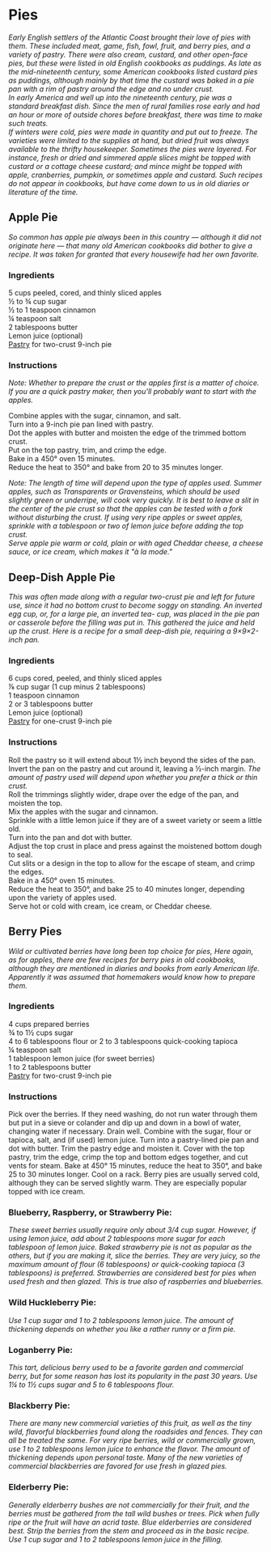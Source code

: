 # Pies

*Early English settlers of the Atlantic Coast brought their love of pies with them. These included meat, game, fish, fowl, fruit, and berry pies, and a variety of pastry. There were also cream, custard, and other open-face pies, but these were listed in old English cookbooks as puddings. As late as the mid-nineteenth century, some American cookbooks listed custard pies as puddings, although mainly by that time the custard was baked in a pie pan with a rim of pastry around the edge and no under crust.*  
*In early America and well up into the nineteenth century, pie was a standard breakfast dish. Since the men of rural families rose early and had an hour or more of outside chores before breakfast, there was time to make such treats.*  
*If winters were cold, pies were made in quantity and put out to freeze. The varieties were limited to the supplies at hand, but dried fruit was always available to the thrifty housekeeper. Sometimes the pies were layered. For instance, fresh or dried and simmered apple slices might be topped with custard or a cottage cheese custard; and mince might be topped with apple, cranberries, pumpkin, or sometimes apple and custard. Such recipes do not appear in cookbooks, but have come down to us in old diaries or literature of the time.*  

## Apple Pie
*So common has apple pie always been in this country — although it did not originate here — that many old American cookbooks did bother to give a recipe. It was taken for granted that every housewife had her own favorite.*  

### Ingredients
5 cups peeled, cored, and thinly sliced apples  
&frac12; to &frac34; cup sugar  
&frac12; to 1 teaspoon cinnamon  
&frac14; teaspoon salt  
2 tablespoons butter  
Lemon juice (optional)  
[Pastry](../Extras/Flaky%20Pie%20Dough.md) for two-crust 9-inch pie  

### Instructions
*Note: Whether to prepare the crust or the apples first is a matter of choice. If you are a quick pastry maker, then you'll probably want to start with the apples.*

Combine apples with the sugar, cinnamon, and salt.  
Turn into a 9-inch pie pan lined with pastry.  
Dot the apples with butter and moisten the edge of the trimmed bottom crust.  
Put on the top pastry, trim, and crimp the edge.  
Bake in a 450&deg; oven 15 minutes.  
Reduce the heat to 350&deg; and bake from 20 to 35 minutes longer.  

*Note: The length of time will depend upon the type of apples used. Summer apples, such as Transparents or Gravensteins, which should be used slightly green or underripe, will cook very quickly. It is best to leave a slit in the center of the pie crust so that the apples can be tested with a fork without disturbing the crust. If using very ripe apples or sweet apples, sprinkle with a tablespoon or two of lemon juice before adding the top crust.*  
*Serve apple pie warm or cold, plain or with aged Cheddar cheese, a cheese sauce, or ice cream, which makes it "à la mode."*  

## Deep-Dish Apple Pie
*This was often made along with a regular two-crust pie and left for future use, since it had no bottom crust to become soggy on standing. An inverted egg cup, or, for a large pie, an inverted tea- cup, was placed in the pie pan or casserole before the filling was put in. This gathered the juice and held up the crust. Here is a recipe for a small deep-dish pie, requiring a 9&times;9&times;2-inch pan.*  

### Ingredients
6 cups cored, peeled, and thinly sliced apples  
&frac78; cup sugar (1 cup minus 2 tablespoons)  
1 teaspoon cinnamon  
2 or 3 tablespoons butter  
Lemon juice (optional)  
[Pastry](../Extras/Flaky%20Pie%20Dough.md) for one-crust 9-inch pie  

### Instructions
Roll the pastry so it will extend about 1&frac12; inch beyond the sides of the pan.  
Invert the pan on the pastry and cut around it, leaving a &frac12;-inch margin. *The amount of pastry used will depend upon whether you prefer a thick or thin crust.*  
Roll the trimmings slightly wider, drape over the edge of the pan, and moisten the top.  
Mix the apples with the sugar and cinnamon.  
Sprinkle with a little lemon juice if they are of a sweet variety or seem a little old.  
Turn into the pan and dot with butter.  
Adjust the top crust in place and press against the moistened bottom dough to seal.  
Cut slits or a design in the top to allow for the escape of steam, and crimp the edges.  
Bake in a 450&deg; oven 15 minutes.  
Reduce the heat to 350&deg;, and bake 25 to 40 minutes longer, depending upon the variety of apples used.  
Serve hot or cold with cream, ice cream, or Cheddar cheese.  

## Berry Pies
*Wild or cultivated berries have long been top choice for pies, Here again, as for apples, there are few recipes for berry pies in old cookbooks, although they are mentioned in diaries and books from early American life. Apparently it was assumed that homemakers would know how to prepare them.*  

### Ingredients
4 cups prepared berries  
&frac34; to 1&frac12; cups sugar  
4 to 6 tablespoons flour or 2 to 3 tablespoons quick-cooking tapioca  
&frac14; teaspoon salt  
1 tablespoon lemon juice (for sweet berries)  
1 to 2 tablespoons butter  
[Pastry](../Extras/Flaky%20Pie%20Dough.md) for two-crust 9-inch pie  

### Instructions

Pick over the berries. If they need washing, do not run water through them but put in a sieve or colander and dip up and down in a bowl of water, changing water if necessary. Drain well.
Combine with the sugar, flour or tapioca, salt, and (if used) lemon juice.
Turn into a pastry-lined pie pan and dot with butter.
Trim the pastry edge and moisten it.
Cover with the top pastry, trim the edge, crimp the top and bottom edges together, and cut vents for steam.
Bake at 450&deg; 15 minutes, reduce the heat to 350&deg;, and bake 25 to 30 minutes longer.
Cool on a rack.
Berry pies are usually served cold, although they can be served slightly warm.
They are especially popular topped with ice cream.

### Blueberry, Raspberry, or Strawberry Pie:
*These sweet berries usually require only about 3/4 cup sugar. However, if using lemon juice, add about 2 tablespoons more sugar for each tablespoon of lemon juice. Baked strawberry pie is not as popular as the others, but if you are making it, slice the berries. They are very juicy, so the maximum amount of flour (6 tablespoons) or quick-cooking tapioca (3 tablespoons) is preferred. Strawberries are considered best for pies when used fresh and then glazed. This is true also of raspberries and blueberries.*

### Wild Huckleberry Pie:
*Use 1 cup sugar and 1 to 2 tablespoons lemon juice. The amount of thickening depends on whether you like a rather runny or a firm pie.*

### Loganberry Pie:
*This tart, delicious berry used to be a favorite garden and commercial berry, but for some reason has lost its popularity in the past 30 years. Use 1&frac14; to 1&frac12; cups sugar and 5 to 6 tablespoons flour.*

### Blackberry Pie:
*There are many new commercial varieties of this fruit, as well as the tiny wild, flavorful blackberries found along the roadsides and fences. They can all be treated the same. For very ripe berries, wild or commercially grown, use 1 to 2 tablespoons lemon juice to enhance the flavor. The amount of thickening depends upon personal taste. Many of the new varieties of commercial blackberries are favored for use fresh in glazed pies.* 

### Elderberry Pie:
*Generally elderberry bushes are not commercially for their fruit, and the berries must be gathered from the tall wild bushes or trees. Pick when fully ripe or the fruit will have an acrid taste. Blue elderberries are considered best. Strip the berries from the stem and proceed as in the basic recipe. Use 1 cup sugar and 1 to 2 tablespoons lemon juice in the filling.*
